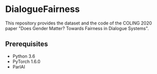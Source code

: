 DialogueFairness
======

This repository provides the dataset and the code of the COLING 2020 paper "Does Gender Matter? Towards Fairness in Dialogue Systems".

## Prerequisites

* Python 3.6
* PyTorch 1.6.0
* ParlAI